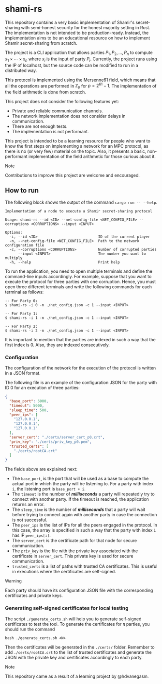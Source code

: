 # shami-rs

This repository contains a very basic implementation of Shamir's secret-sharing
with semi-honest security for the honest majority setting in Rust. The implementation is
not intended to be production-ready. Instead, the implementation aims to be an
educational resource on how to implement Shamir secret-sharing from scratch.

The project is a CLI application that allows parties $P_1, P_2, \dots, P_n$ to compute
$x_1 \times \cdots \times x_n$ where $x_i$ is the input of party $P_i$. Currently, the
project runs using the IP of localhost, but the source code can be modified to run
in a distributed way.

This protocol is implemented using the Mersenne61 field, which means that all the
operations are performed in $\mathbb{Z}_p$ for $p = 2^{61} - 1$. The implementation
of the field arithmetic is done from scratch.

This project does not consider the following features yet:

- Private and reliable communication channels.
- The network implementation does not consider delays in communication.
- There are not enough tests.
- The implementation is not performant.

This project is intended to be a learning resource for people who want to know the first
steps on implementing a network for an MPC protocol, as there is no (or very few) material on the topic.
Also, it presents a basic, non-performant implementation of the field arithmetic for those curious about it.

> [!NOTE]
> Contributions to improve this project are welcome and encouraged.

## How to run

The following block shows the output of the command `cargo run -- --help`.

```text
Implementation of a node to execute a Shamir secret-sharing protocol

Usage: shami-rs --id <ID> --net-config-file <NET_CONFIG_FILE> --corruptions <CORRUPTIONS> --input <INPUT>

Options:
  -i, --id <ID>                            ID of the current player
  -n, --net-config-file <NET_CONFIG_FILE>  Path to the network configuration file
  -c, --corruptions <CORRUPTIONS>          Number of corrupted parties
      --input <INPUT>                      The number you want to multiply
  -h, --help                               Print help
```

To run the application, you need to open multiple terminals and define the command-line inputs
accordingly. For example, suppose that you want to execute the protocol for three parties with one corruption.
Hence, you must open three different terminals and write the following commands for each terminal as follows:

```text
-- For Party 0:
$ shami-rs -i 0 -n ./net_config.json -c 1 --input <INPUT>

-- For Party 1:
$ shami-rs -i 1 -n ./net_config.json -c 1 --input <INPUT>

-- For Party 2:
$ shami-rs -i 2 -n ./net_config.json -c 1 --input <INPUT>
```

It is important to mention that the parties are indexed in such a way that the first index is 0.
Also, they are indexed consecutively.

### Configuration

The configuration of the network for the execution of the protocol is written in a JSON format.

The following file is an example of the configuration JSON for the party with ID 0 for an execution of three parties:

```json
{
  "base_port": 5000,
  "timeout": 5000,
  "sleep_time": 500,
  "peer_ips": [
    "127.0.0.1",
    "127.0.0.1",
    "127.0.0.1"
  ],
  "server_cert": "./certs/server_cert_p0.crt",
  "priv_key": "./certs/priv_key_p0.pem",
  "trusted_certs": [
    "./certs/rootCA.crt"
  ]
}
```

The fields above are explained next:

- The `base_port`, is the port that will be used as a base to compute the actual port in which the party will be listening to.
For a party with index `i`, the listening port is `base_port + i`.
- The `timeout` is the number of ***milliseconds***
a party will repeatedly try to connect with another party. If the timeout is reached, the application returns an error.
- The `sleep_time` is the number of ***milliseconds*** that a party will wait before trying to connect again with another
party in case the connection is not successful.
- The `peer_ips` is the list of IPs for all the
peers engaged in the protocol. In this case, the array is specified in such a way that the party with index `i` has
IP `peer_ips[i]`.
- The `server_cert` is the certificate path for that node for secure communication.
- The `priv_key` is the file with the private key associated with the certificate in `server_cert`. This private key is used for secure communication.
- `trusted_certs` is a list of paths with trusted CA certificates. This is useful in executions where the certificates are self-signed.

> [!WARNING]
> Each party should have its configuration JSON file with the corresponding certificates and private keys.

### Generating self-signed certificates for local testing

The script `./generate_certs.sh` will help you to generate self-signed certificates to test the tool. To generate the certificates for
`N` parties, you should run the command

```text
bash ./generate_certs.sh <N>
```

Then the certificates will be generated in the `./certs/` folder. Remember to add `./certs/rootCA.crt` to the list of trusted certificates and generate the JSON with the private key and certificates accordingly to each party.

> [!NOTE]
> This repository came as a result of a learning project by @hdvanegasm.
